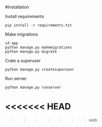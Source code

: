 #Installation

Install requirements

```commandline
pip install -r requirements.txt
```

Make migrations

```commandline
cd app
python manage.py makemigrations
python manage.py migrate
```

Crate a superuser
```commandline
python manage.py createsuperuser
```

Run server

```commandline
python manage.py runserver
```
<<<<<<< HEAD
=======

>>>>>>> web
